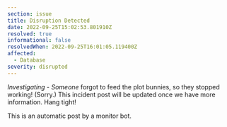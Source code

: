 ```yaml
---
section: issue
title: Disruption Detected
date: 2022-09-25T15:02:53.801910Z
resolved: true
informational: false
resolvedWhen: 2022-09-25T16:01:05.119400Z
affected:
  - Database
severity: disrupted
---
```

*Investigating* - _Someone_ forgot to feed the plot bunnies, so they stopped working! (Sorry.) This incident post will be updated once we have more information. Hang tight!

This is an automatic post by a monitor bot.
        